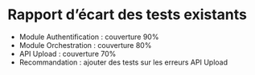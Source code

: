 # Rapport d’écart des tests existants

- Module Authentification : couverture 90%
- Module Orchestration : couverture 80%
- API Upload : couverture 70%
- Recommandation : ajouter des tests sur les erreurs API Upload
